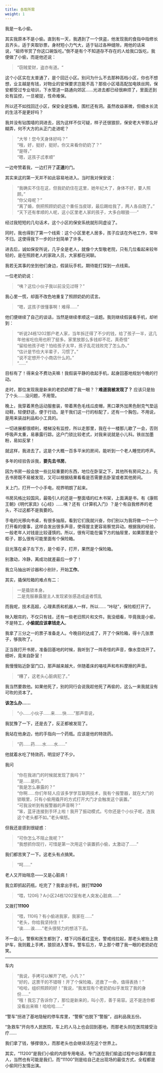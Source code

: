 ```yaml
---
title: 各取所需
weight: 1
---
```


我是一名小偷。

其实我原本不是小偷。直到有一天，我遇到了一个侠盗，他发现我的食指中指修长且齐头，适于夹取钞票，身材短小力气大，适于钻过各种缝隙，用他的话来说，“祖师爷赏了你这口碗饭吃。”倒不是有个不知道存不存在的人给我口饭吃，我便做了小偷，而是他还说：

>“窃贼爱财，盗亦有道。“

这个小区实在太普通了，是个回迁小区。别问为什么不去那种高档小区，你也不想想，业主越是有钱，对物业的安保要求岂能不高？那些小区墙高配加电铁丝网，保安都受过专业培训，下水管道一路通向郊区……光进去都已经很麻烦了，里面还到处有监控，一旦被捉，性命难保。

所以还不如找回迁小区，保安全是饭桶，围栏还有洞。虽然收益甚微，但细水长流的生活不是更好吗？

我并没有钻围墙的洞进去，因为这样不仅可疑，样子还很狼狈，保安老大爷那么好糊弄，何不大方的从正门走进呢？

>“大爷！您今天身体好吗？”  
“哦，好，挺好，挺好。你又来看你奶奶了？”  
“是呀，”  
“嗯，这孩子忒孝顺”

一边夸赞着我，一边打开了**正道**的门。

其实来这的第一天并不如此容易地进入。当时我对保安说：
>“我确实不住在这，但我奶奶住在这里，她年纪大了，身体不好，要人照顾。”  
“你父母呢？”  
“离了婚，倒把照顾奶奶这个重任当皮球，最后踢给我了，两人各自跑了。”  
“天下还有孝顺的人呢，这小区里老人家的孩子，大多白眼狼······”

经过我短短的几句话术，这个小区的保安系统就形同虚设了。

同时，我也得到了第一个线索：这个小区里老人居多，孩子应该在外地工作，常年不归。这使得我下一步的计划简单了许多。

进去后，诚如保安所说，几乎全是老人，就像个大型敬老院，只有几位看起来较年轻的，是在照顾老人的家政人员，大家都在闲聊。

我若无其事的坐到他们身边，假装玩手机，期待能打探到一点线索。

一位老奶奶说：
>“咦？这位小伙子我以前没见过呀？”

我心里一慌，却面不改色地重复了照顾奶奶的谎言。

>“嗯，这孩子很懂事啊！难得……”

他们便继续了自己的谈话，当然是继续孝顺这一话题。我则继续假装看手机，却听到：

>“听说24栋1202那户老人家，当年拆迁得了不少的钱，给了孩子一半，这几年他省吃俭用也积了挺多。家里放那么多钱却不花，真奇怪”  
“留给他孩子吧？怕给孩子太早，孩子乱花钱败完了怎么办。”  
“估计是节俭大半辈子，习惯了。”  
“说不定想开个小商店什么的。”  
“……”

目标有了！得来全不费功夫嘛！我假装平静的收起手机，起身回基地规划今晚的行动。

走时，那位发现我是新来的老奶奶瞟了我一眼？？**难道我被发现了？** 应该只是抬了个头……没问题，不用管。

晚上，我穿着黑色运动服套装，带着黑色毛线瓜皮帽，黑口罩外加黑色耐克气垫运动鞋，轻便舒适，便于行动。是干我们这一行的标配了，还有一个胸包，不用说，是用来装战利品和小工具的。

一切进展都很顺利，楼梯没有监控，所以走那里，我在十一楼那儿歇了一会，否则呼吸声太重，易暴露行踪。这户门锁比较老式，对我来说就是小儿科。铁丝加墨粉，易如反掌！

就这样，我进去了。这是个大概一百多平米的房间，能听到一个老人睡觉的呼声。

多年的经验告诉我，**要先去书房**。

因为书房一般会放一些比较重要的东西，地位在卧室之下，其他所有房间之上。先去书房既不易被发现，又可以根据结果看看是否需要去卧室或者其他房间。

关上门，打开一个小手电，视界明朗了起来。

书房风格比较国风，最吸引人的还是一整面墙的红木书架，上面满是书，有《康熙王朝》《明代家具》《心经》……咦？还有《计算机入门》？是个有自我修养的老头，不过这都不是我要的。

手电的光移向书桌，有很多抽屉。看到它们我就兴奋，你们别以为我将做一个一个打开看的傻事，这样会发出很多声音，使得屋主更容易察觉异动。根据我的经验，一般老年人对钱是比较谨慎的。所以，很有可能在偏下方的抽屉里，如果那里是个柜子，那么很有可能里面有个保险箱。

目光落在桌子左下方，是个柜子，打开，果然是个保险箱。

别激动，冷静，离成功就差最后一步了！

我立马抽出听诊器和小别针，开始**工作**。

其实，撬保险箱的难点有二：

>一是撬锁本身。  
二是克服暴露屋主人发现紧张感造成盗者慌乱

而我呢，技术高超，心理素质和机器人一样，所以......
“咔哒”，保险柜打开了。

映入眼帘的，不仅只有钱，还有一些老旧照片和文件。我没细看，毕竟我是小偷，不是特工，**小偷就应该拿钱走人**。

我拿了三分之一的票子准备走人。今晚目的达成了，开了个保险箱，得十几张票子，够我吹了。

正当我打开书房，准备回基地的时候，我听到了一阵奇怪的声音，像水壶烧开了。细听，竟来自卧室！

我慢慢贴近卧室门口，那声越来越大，伴随着床的咯吱声和布料摩擦的声音。

>“糟了，这老头心脏病犯了。”

我当然要救他。如果他死了，别的同行会说我趁他死了再偷的，这么一来我就没有可吹的资本了。

**该怎么办……**

>“小……小伙子……来……快……”那声音说，

我犹豫了一下，还是去了，反正都被发现了。

我站在他身边，他的手指向一个药瓶。应该是他的特效药。

>“药……药……水……水……”

他就着水吃了特效药，明显好了不少。

我问

>“你在我进门的时候就发现了我吗？”  
“是……是的。”  
“我是怎么暴露的？”  
“你啊……你们年轻人应该多学学互联网技术，我有个报警器，就在大门的锁眼里，只有小偷用撬开的方式打开大门才会触发这个装置。”  
“可我没听到有报警器的声音啊？”  
“笨，蓝牙连接到手环上啦！我开了振动模式。亏你还是个小伙子呢，连我这个老头都不如。”老头嗔怒。

但我还是感到很疑惑：

>“可你怎么不阻止我呢？”  
“我想抓你现行，可惜是第一次用这个装置抓小偷，太激动了……”

我们都苦笑了一下。这老头有点搞笑。

>“呵……”

老人又开始喘息——又是心脏病！

我立即抓起药瓶，吃完了？我拿出手机，拨打**11200**

>“喂，120吗？A小区24栋1202室有老人突发心脏病……”

又拨打**11100**

>“喂，110吗？有小偷进我家，我家在……”  
“老头，你给我坚持住！”  
“诶……诶……”老头很努力的想活下去。

不一会儿，警察和医生都到了，楼下闪烁着红蓝光，警戒线拉起，那老头被抬上救护车，我则戴上手拷，狼狈进入警车。警车后方，早上那个瞟了我一眼的老奶奶在笑。

*******

车内

>“我说，手拷可以解开了吧，小凡？”  
“好的，这票干的不错呀！开了个保险箱，还救了一命，值得表扬！”  
“哈哈，组织照顾的好！”我说，“我发现有个老奶奶似乎发现了我的身份……”  
“哦！我忘了告诉你了，那位是新来的，叫小芳，善于易容。这不是连你都没看出来嘛！哈哈哈……”

“警车”拐进了基地隐秘的停车库里，“警察”也脱下“警服”，战利品我五份。

“急救车”开向市人民医院，车上的人马上也会回到基地，而那老头则在医院接受治疗……

我们拿了钱，够撑很久，而那老头也会继续活在这个世界上。

其实，“11200”是我们小偷的内部专用电话，专门送在我们偷盗过程中出事的屋主人，当然也有可能是我们，而“11100”则是给自己走出现场的最佳方式，全程都是小偷同行友情出演。